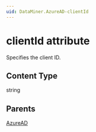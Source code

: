 ```yaml
---
uid: DataMiner.AzureAD-clientId
---
```


# clientId attribute

Specifies the client ID.

## Content Type

string

## Parents

[AzureAD](xref:DataMiner.AzureAD)
